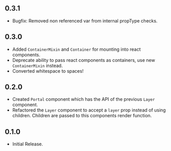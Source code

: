## 0.3.1

- Bugfix: Removed non referenced var from internal propType checks.

## 0.3.0

- Added `ContainerMixin` and `Container` for mounting into react components.
- Deprecate ability to pass react components as containers, use new `ContainerMixin` instead.
- Converted whitespace to spaces!

## 0.2.0

- Created `Portal` component which has the API of the previous `Layer` component.
- Refactored the `Layer` component to accept a `layer` prop instead of using children. Children are passed to this components render function.

## 0.1.0

- Initial Release.